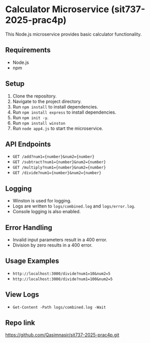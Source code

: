 # Calculator Microservice (sit737-2025-prac4p)

This Node.js microservice provides basic calculator functionality.

## Requirements

* Node.js
* npm

## Setup

1.  Clone the repository.
2.  Navigate to the project directory.
3.  Run `npm install` to install dependencies.
4.  Run `npm install express` to install dependencies.
5.  Run `npm init -y`.
6.  Run `npm install winston` 
4.  Run `node app4.js` to start the microservice.

## API Endpoints

* `GET /add?num1={number}&num2={number}`
* `GET /subtract?num1={number}&num2={number}`
* `GET /multiply?num1={number}&num2={number}`
* `GET /divide?num1={number}&num2={number}`

## Logging

* Winston is used for logging.
* Logs are written to `logs/combined.log` and `logs/error.log`.
* Console logging is also enabled.

## Error Handling

* Invalid input parameters result in a 400 error.
* Division by zero results in a 400 error.

## Usage Examples

* `http://localhost:3000/divide?num1=10&num2=5`
* `http://localhost:3000/divide?num1=100&num2=5`

## View Logs

* `Get-Content -Path logs/combined.log -Wait`

## Repo link

https://github.com/Qasimnasir/sit737-2025-prac4p.git
